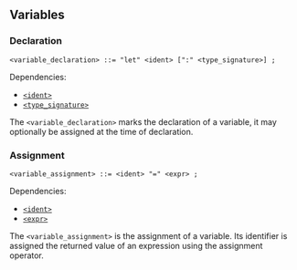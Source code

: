 ## Variables

### Declaration

```ebnf
<variable_declaration> ::= "let" <ident> [":" <type_signature>] ;
```

Dependencies:

- [`<ident>`](identifiers.md)
- [`<type_signature>`](type-system/assignment.md#signature)

The `<variable_declaration>` marks the declaration of a variable, it may optionally be assigned at
the time of declaration.

### Assignment

```ebnf
<variable_assignment> ::= <ident> "=" <expr> ;
```

Dependencies:

- [`<ident>`](identifiers.md)
- [`<expr>`](expressions.md)

The `<variable_assignment>` is the assignment of a variable. Its identifier is assigned the returned
value of an expression using the assignment operator.
